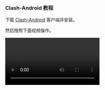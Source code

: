 ### Clash-Android 教程

下载 [Clash-Android](https://www.baidu.com) 客户端并安装。

然后按照下面视频操作。

<video src="https://github.com/atxiu/SS-Client/blob/master/Android/Clash-Android.mp4?raw=true"></video>


